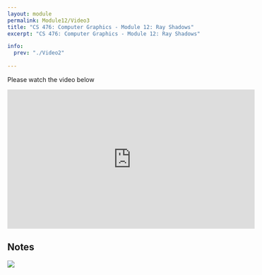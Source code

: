 ```yaml
---
layout: module
permalink: Module12/Video3
title: "CS 476: Computer Graphics - Module 12: Ray Shadows"
excerpt: "CS 476: Computer Graphics - Module 12: Ray Shadows"

info:
  prev: "./Video2"
  
---
```

Please watch the video below


<iframe width="560" height="315" src="https://www.youtube.com/embed/Gey_u_l1rhI" frameborder="0" allow="accelerometer; autoplay; clipboard-write; encrypted-media; gyroscope; picture-in-picture" allowfullscreen></iframe>

<h2>Notes</h2>
<img src = "../images/Unit2/Shadows.svg">
